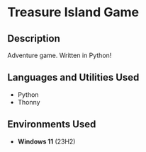 <h1>Treasure Island Game</h1>

<h2>Description</h2>
Adventure game. Written in Python!


<h2>Languages and Utilities Used</h2>

- Python
- Thonny
  
<h2>Environments Used </h2>

- <b>Windows 11</b> (23H2)
